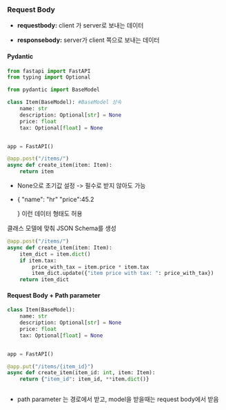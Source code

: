 

### Request Body

- **requestbody:** client 가 server로 보내는 데이터

- **responsebody:** server가 client 쪽으로 보내는 데이터



#### Pydantic

```python
from fastapi import FastAPI
from typing import Optional

from pydantic import BaseModel

class Item(BaseModel): #BaseModel 상속
    name: str
    description: Optional[str] = None
    price: float
    tax: Optional[float] = None


app = FastAPI()

@app.post("/items/")
async def create_item(item: Item):
    return item
```

- None으로 초기값 설정 -> 필수로 받지 않아도 가능

- { "name": "hr"
    "price":45.2
  
   }  이런 데이터 형태도 허용 

클래스 모델에 맞춰 JSON Schema를 생성



```python
@app.post("/items/")
async def create_item(item: Item):
    item_dict = item.dict()
    if item.tax:
        price_with_tax = item.price * item.tax
        item_dict.update({"item price with tax: ": price_with_tax})
    return item_dict
```



#### Request Body + Path parameter

```python
class Item(BaseModel):
    name: str
    description: Optional[str] = None
    price: float
    tax: Optional[float] = None


app = FastAPI()

@app.put("/items/{item_id}")
async def create_item(item_id: int, item: Item):
    return {"item_id": item_id, **item.dict()}



```

- path parameter 는 경로에서 받고, model을 받을때는 request body에서 받음

```

```

```

```
